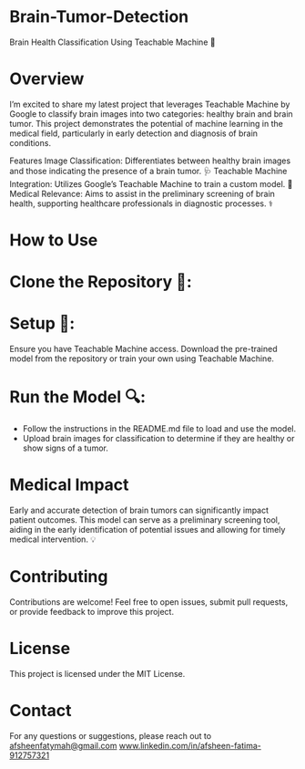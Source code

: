 # Brain-Tumor-Detection
Brain Health Classification Using Teachable Machine 🧠

# Overview
I’m excited to share my latest project that leverages Teachable Machine by Google to classify brain images into two categories: healthy brain and brain tumor. This project demonstrates the potential of machine learning in the medical field, particularly in early detection and diagnosis of brain conditions.

Features
Image Classification: Differentiates between healthy brain images and those indicating the presence of a brain tumor. 🩺
Teachable Machine Integration: Utilizes Google’s Teachable Machine to train a custom model. 🔬
Medical Relevance: Aims to assist in the preliminary screening of brain health, supporting healthcare professionals in diagnostic processes. ⚕️

# How to Use
# Clone the Repository 📁:


# Setup 🔧:
Ensure you have Teachable Machine access.
Download the pre-trained model from the repository or train your own using Teachable Machine.

# Run the Model 🔍:
* Follow the instructions in the README.md file to load and use the model.
* Upload brain images for classification to determine if they are healthy or show signs of a tumor.

# Medical Impact
Early and accurate detection of brain tumors can significantly impact patient outcomes. This model can serve as a preliminary screening tool, aiding in the early identification of potential issues and allowing for timely medical intervention. 💡

# Contributing
Contributions are welcome! Feel free to open issues, submit pull requests, or provide feedback to improve this project.

# License
This project is licensed under the MIT License.

# Contact
For any questions or suggestions, please reach out to 
afsheenfatymah@gmail.com
www.linkedin.com/in/afsheen-fatima-912757321
